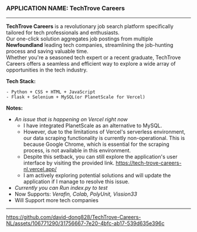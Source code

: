  <h3>APPLICATION NAME:  TechTrove Careers </h3>
 
------ 


**TechTrove Careers** is a revolutionary job search platform specifically tailored for tech professionals and enthusiasts.<br>
Our one-click solution aggregates job postings from multiple **Newfoundland** leading tech companies, streamlining the job-hunting process and saving valuable time.<br>
                      Whether you're a seasoned tech expert or a recent graduate, TechTrove Careers offers a seamless and efficient way to explore a wide array of opportunities in the tech industry.<br>
   
 **Tech Stack:**

    - Python + CSS + HTML + JavaScript
    - Flask + Selenium + MySQL(or PlanetScale for Vercel)
  
**Notes:**                  
- *An issue that is happening on Vercel right now*
  - I have integrated PlanetScale as an alternative to MySQL.
  - However, due to the limitations of Vercel's serverless environment, our data scraping functionality is currently non-operational. This is because Google Chrome, which is essential for the scraping process, is not available in this environment.
  - Despite this setback, you can still explore the application's user interface by visiting the provided link. https://tech-trove-careers-nl.vercel.app/
  - I am actively exploring potential solutions and will update the application if I manage to resolve this issue.
- *Currently you can Run index.py to test*
- Now Supports: *Verafin, Colab, PolyUnit, Vission33*
- Will Support more tech companies 

----



https://github.com/david-dong828/TechTrove-Careers-NL/assets/106771290/31756667-7e20-4bfc-ab17-539d635e396c
